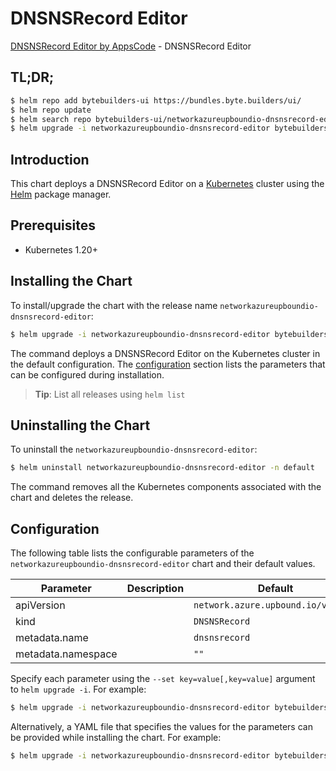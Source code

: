 # DNSNSRecord Editor

[DNSNSRecord Editor by AppsCode](https://byte.builders) - DNSNSRecord Editor

## TL;DR;

```bash
$ helm repo add bytebuilders-ui https://bundles.byte.builders/ui/
$ helm repo update
$ helm search repo bytebuilders-ui/networkazureupboundio-dnsnsrecord-editor --version=v0.4.18
$ helm upgrade -i networkazureupboundio-dnsnsrecord-editor bytebuilders-ui/networkazureupboundio-dnsnsrecord-editor -n default --create-namespace --version=v0.4.18
```

## Introduction

This chart deploys a DNSNSRecord Editor on a [Kubernetes](http://kubernetes.io) cluster using the [Helm](https://helm.sh) package manager.

## Prerequisites

- Kubernetes 1.20+

## Installing the Chart

To install/upgrade the chart with the release name `networkazureupboundio-dnsnsrecord-editor`:

```bash
$ helm upgrade -i networkazureupboundio-dnsnsrecord-editor bytebuilders-ui/networkazureupboundio-dnsnsrecord-editor -n default --create-namespace --version=v0.4.18
```

The command deploys a DNSNSRecord Editor on the Kubernetes cluster in the default configuration. The [configuration](#configuration) section lists the parameters that can be configured during installation.

> **Tip**: List all releases using `helm list`

## Uninstalling the Chart

To uninstall the `networkazureupboundio-dnsnsrecord-editor`:

```bash
$ helm uninstall networkazureupboundio-dnsnsrecord-editor -n default
```

The command removes all the Kubernetes components associated with the chart and deletes the release.

## Configuration

The following table lists the configurable parameters of the `networkazureupboundio-dnsnsrecord-editor` chart and their default values.

|     Parameter      | Description |                    Default                    |
|--------------------|-------------|-----------------------------------------------|
| apiVersion         |             | <code>network.azure.upbound.io/v1beta1</code> |
| kind               |             | <code>DNSNSRecord</code>                      |
| metadata.name      |             | <code>dnsnsrecord</code>                      |
| metadata.namespace |             | <code>""</code>                               |


Specify each parameter using the `--set key=value[,key=value]` argument to `helm upgrade -i`. For example:

```bash
$ helm upgrade -i networkazureupboundio-dnsnsrecord-editor bytebuilders-ui/networkazureupboundio-dnsnsrecord-editor -n default --create-namespace --version=v0.4.18 --set apiVersion=network.azure.upbound.io/v1beta1
```

Alternatively, a YAML file that specifies the values for the parameters can be provided while
installing the chart. For example:

```bash
$ helm upgrade -i networkazureupboundio-dnsnsrecord-editor bytebuilders-ui/networkazureupboundio-dnsnsrecord-editor -n default --create-namespace --version=v0.4.18 --values values.yaml
```
